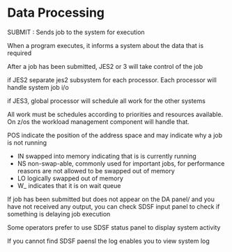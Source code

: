 
# Data Processing

SUBMIT
: Sends job to the system for execution

When a program executes, it informs a system about the data that is required

After a job has been submitted, JES2 or 3 will take control of the job

if JES2 separate jes2 subsystem for each processor. Each processor will handle system job i/o

if JES3, global processor will schedule all work for the other systems

All work must be schedules according to priorities and resources available. On z/os the workload management component will handle that.

POS indicate the position of the address space and may indicate why a job is not running
* IN swapped into memory indicating that is is currently running
* NS non-swap-able, commonly used for important jobs, for performance reasons are not allowed to be swapped out of memory
* LO logically swapped out of memory
* W_ indicates that it is on wait queue 

If job has been submitted but does not appear on the DA panel/ and you have not received any output, you can check SDSF input panel to check if something is delaying job execution

Some operators prefer to use SDSF status panel to display system activity

If you cannot find SDSF paensl the log enables you to view system log